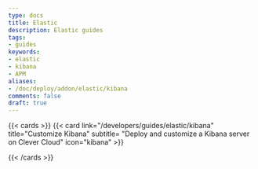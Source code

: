 ```yaml
---
type: docs
title: Elastic
description: Elastic guides
tags:
- guides
keywords:
- elastic
- kibana
- APM
aliases:
- /doc/deploy/addon/elastic/kibana
comments: false
draft: true
---
```

{{< cards >}}
 {{< card link="/developers/guides/elastic/kibana" title="Customize Kibana" subtitle= "Deploy and customize a Kibana server on Clever Cloud" icon="kibana" >}}

{{< /cards >}}
